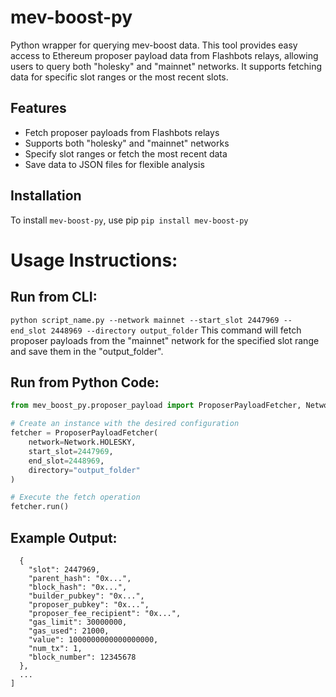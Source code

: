 # mev-boost-py

Python wrapper for querying mev-boost data. This tool provides easy access to Ethereum proposer payload data from Flashbots relays, allowing users to query both "holesky" and "mainnet" networks. It supports fetching data for specific slot ranges or the most recent slots.

## Features
- Fetch proposer payloads from Flashbots relays
- Supports both "holesky" and "mainnet" networks
- Specify slot ranges or fetch the most recent data
- Save data to JSON files for flexible analysis

## Installation
To install `mev-boost-py`, use pip `pip install mev-boost-py`



# Usage Instructions:
## Run from CLI:
```python script_name.py --network mainnet --start_slot 2447969 --end_slot 2448969 --directory output_folder```
This command will fetch proposer payloads from the "mainnet" network for the specified slot range and save them in the "output_folder".

## Run from Python Code:
```python
from mev_boost_py.proposer_payload import ProposerPayloadFetcher, Network

# Create an instance with the desired configuration
fetcher = ProposerPayloadFetcher(
    network=Network.HOLESKY,
    start_slot=2447969,
    end_slot=2448969,
    directory="output_folder"
)

# Execute the fetch operation
fetcher.run()
```

## Example Output:
```[
  {
    "slot": 2447969,
    "parent_hash": "0x...",
    "block_hash": "0x...",
    "builder_pubkey": "0x...",
    "proposer_pubkey": "0x...",
    "proposer_fee_recipient": "0x...",
    "gas_limit": 30000000,
    "gas_used": 21000,
    "value": 1000000000000000000,
    "num_tx": 1,
    "block_number": 12345678
  },
  ...
]
```